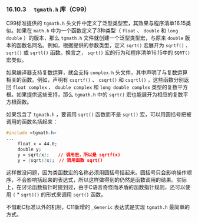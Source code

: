 ### 16.10.3　 `tgmath.h` 库（C99）

C99标准提供的 `tgmath.h` 头文件中定义了泛型类型宏，其效果与程序清单16.15类似。如果在 `math.h` 中为一个函数定义了3种类型（ `float` 、 `double` 和 `long double` ）的版本，那么 `tgmath.h` 文件就创建一个泛型类型宏，与原来 `double` 版本的函数名同名。例如，根据提供的参数类型，定义 `sqrt()` 宏展开为 `sqrtf()` 、 `sqrt()` 或 `sqrtl()` 函数。换言之， `sqrt()` 宏的行为和程序清单16.15中的 `SQRT()` 宏类似。

如果编译器支持复数运算，就会支持 `complex.h` 头文件，其中声明了与复数运算相关的函数。例如，声明有 `csqrtf()` 、 `csqrt()` 和 `csqrtl()` ，这些函数分别返回 `float complex` 、 `double complex` 和 `long double complex` 类型的复数平方根。如果提供这些支持，那么 `tgmath.h` 中的 `sqrt()` 宏也能展开为相应的复数平方根函数。

如果包含了 `tgmath.h` ，要调用 `sqrt()` 函数而不是 `sqrt()` 宏，可以用圆括号把被调用的函数名括起来：

```css
#include <tgmath.h>
...
　　 float x = 44.0;
　　 double y;
　　 y = sqrt(x);　　// 调用宏，所以是 sqrtf(x)
　　 y = (sqrt)(x);　// 调用函数 sqrt()
```

这样做没问题，因为类函数宏的名称必须用圆括号括起来。圆括号只会影响操作顺序，不会影响括起来的表达式，所以这样做得到的仍然是函数调用的结果。实际上，在讨论函数指针时提到过，由于C语言奇怪而矛盾的函数指针规则，还可以使用 `(` * `sqrt)()` 的形式来调用 `sqrt()` 函数。

不借助C标准以外的机制，C11新增的 `_Generic` 表达式是实现 `tgmath.h` 最简单的方式。

